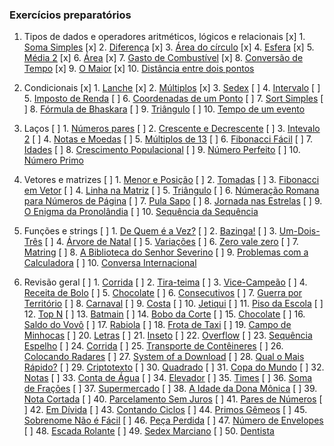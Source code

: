 ### Exercícios preparatórios

1. Tipos de dados e operadores aritméticos, lógicos e relacionais
   [x] 1. [Soma Simples](https://www.beecrowd.com.br/judge/pt/problems/view/1003)
   [x] 2. [Diferença](https://www.beecrowd.com.br/judge/pt/problems/view/1007)
   [x] 3. [Área do círculo](https://www.beecrowd.com.br/judge/pt/problems/view/1002)
   [x] 4. [Esfera](https://www.beecrowd.com.br/judge/pt/problems/view/1011)
   [x] 5. [Média 2](https://www.beecrowd.com.br/judge/pt/problems/view/1006)
   [x] 6. [Área](https://www.beecrowd.com.br/judge/pt/problems/view/1012)
   [x] 7. [Gasto de Combustível](https://www.beecrowd.com.br/judge/pt/problems/view/1017)
   [x] 8. [Conversão de Tempo](https://www.beecrowd.com.br/judge/pt/problems/view/1019)
   [x] 9. [O Maior](https://www.beecrowd.com.br/judge/pt/problems/view/1013)
   [x] 10. [Distância entre dois pontos](https://www.beecrowd.com.br/judge/pt/problems/view/1015)

2. Condicionais
   [x] 1. [Lanche](https://www.beecrowd.com.br/judge/pt/problems/view/1038)
   [x] 2. [Múltiplos](https://www.beecrowd.com.br/judge/pt/problems/view/1044)
   [x] 3. [Sedex](https://www.beecrowd.com.br/judge/pt/problems/view/2375)
   [ ] 4. [Intervalo](https://www.beecrowd.com.br/judge/pt/problems/view/1037)
   [ ] 5. [Imposto de Renda](https://www.beecrowd.com.br/judge/pt/problems/view/1051)
   [ ] 6. [Coordenadas de um Ponto](https://www.beecrowd.com.br/judge/pt/problems/view/1041)
   [ ] 7. [Sort Simples](https://www.beecrowd.com.br/judge/pt/problems/view/1042)
   [ ] 8. [Fórmula de Bhaskara](https://www.beecrowd.com.br/judge/pt/problems/view/1036)
   [ ] 9. [Triângulo](https://www.beecrowd.com.br/judge/pt/problems/view/1043)
   [ ] 10. [Tempo de um evento](https://www.beecrowd.com.br/judge/pt/problems/view/1061)

3. Laços
   [ ] 1. [Números pares](https://www.beecrowd.com.br/judge/pt/problems/view/1059)
   [ ] 2. [Crescente e Decrescente](https://www.beecrowd.com.br/judge/pt/problems/view/1113)
   [ ] 3. [Intevalo 2](https://www.beecrowd.com.br/judge/pt/problems/view/1072)
   [ ] 4. [Notas e Moedas](https://www.beecrowd.com.br/judge/pt/problems/view/1021)
   [ ] 5. [Múltiplos de 13](https://www.beecrowd.com.br/judge/pt/problems/view/1132)
   [ ] 6. [Fibonacci Fácil](https://www.beecrowd.com.br/judge/pt/problems/view/1151)
   [ ] 7. [Idades](https://www.beecrowd.com.br/judge/pt/problems/view/1154)
   [ ] 8. [Crescimento Populacional](https://www.beecrowd.com.br/judge/pt/problems/view/1160)
   [ ] 9. [Número Perfeito](https://www.beecrowd.com.br/judge/pt/problems/view/1164)
   [ ] 10. [Número Primo](https://www.beecrowd.com.br/judge/pt/problems/view/1165)

4. Vetores e matrizes
   [ ] 1. [Menor e Posição](https://www.beecrowd.com.br/judge/pt/problems/view/1180)
   [ ] 2. [Tomadas](https://www.beecrowd.com.br/judge/pt/problems/view/1930)
   [ ] 3. [Fibonacci em Vetor](https://www.beecrowd.com.br/judge/pt/problems/view/1176)
   [ ] 4. [Linha na Matriz](https://www.beecrowd.com.br/judge/pt/problems/view/1181)
   [ ] 5. [Triângulo](https://www.beecrowd.com.br/judge/pt/problems/view/1929)
   [ ] 6. [Númeração Romana para Números de Página](https://www.beecrowd.com.br/judge/pt/problems/view/1960)
   [ ] 7. [Pula Sapo](https://www.beecrowd.com.br/judge/pt/problems/view/1961)
   [ ] 8. [Jornada nas Estrelas](https://www.beecrowd.com.br/judge/pt/problems/view/1973)
   [ ] 9. [O Enigma da Pronolândia](https://www.beecrowd.com.br/judge/pt/problems/view/1984)
   [ ] 10. [Sequência da Sequência](https://www.beecrowd.com.br/judge/pt/problems/view/2028)

5. Funções e strings
   [ ] 1. [De Quem é a Vez?](https://www.beecrowd.com.br/judge/pt/problems/view/1914)
   [ ] 2. [Bazinga!](https://www.beecrowd.com.br/judge/pt/problems/view/1828)
   [ ] 3. [Um-Dois-Três](https://www.beecrowd.com.br/judge/pt/problems/view/1332)
   [ ] 4. [Árvore de Natal](https://www.beecrowd.com.br/judge/pt/problems/view/1768)
   [ ] 5. [Variações](https://www.beecrowd.com.br/judge/pt/problems/view/1632)
   [ ] 6. [Zero vale zero](https://www.beecrowd.com.br/judge/pt/problems/view/1871)
   [ ] 7. [Matring](https://www.beecrowd.com.br/judge/pt/problems/view/1803)
   [ ] 8. [A Biblioteca do Senhor Severino](https://www.beecrowd.com.br/judge/pt/problems/view/2137)
   [ ] 9. [Problemas com a Calculadora](https://www.beecrowd.com.br/judge/pt/problems/view/2694)
   [ ] 10. [Conversa Internacional](https://www.beecrowd.com.br/judge/pt/problems/view/1581)

6. Revisão geral
   [ ] 1. [Corrida](https://www.beecrowd.com.br/judge/pt/problems/view/2416)
   [ ] 2. [Tira-teima](https://www.beecrowd.com.br/judge/pt/problems/view/2424)
   [ ] 3. [Vice-Campeão](https://www.beecrowd.com.br/judge/pt/problems/view/2408)
   [ ] 4. [Receita de Bolo](https://www.beecrowd.com.br/judge/pt/problems/view/2423)
   [ ] 5. [Chocolate](https://www.beecrowd.com.br/judge/pt/problems/view/2427)
   [ ] 6. [Consecutivos](https://www.beecrowd.com.br/judge/pt/problems/view/2415)
   [ ] 7. [Guerra por Território](https://www.beecrowd.com.br/judge/pt/problems/view/2420)
   [ ] 8. [Carnaval](https://www.beecrowd.com.br/judge/pt/problems/view/2418)
   [ ] 9. [Costa](https://www.beecrowd.com.br/judge/pt/problems/view/2419)
   [ ] 10. [Jetiqui](https://www.beecrowd.com.br/judge/pt/problems/view/2587)
   [ ] 11. [Piso da Escola](https://www.beecrowd.com.br/judge/pt/problems/view/2786)
   [ ] 12. [Top N](https://www.beecrowd.com.br/judge/pt/problems/view/1943)
   [ ] 13. [Batmain](https://www.beecrowd.com.br/judge/pt/problems/view/2510)
   [ ] 14. [Bobo da Corte](https://www.beecrowd.com.br/judge/pt/problems/view/2963)
   [ ] 15. [Chocolate](https://www.beecrowd.com.br/judge/pt/problems/view/2328)
   [ ] 16. [Saldo do Vovô](https://www.beecrowd.com.br/judge/pt/problems/view/2434)
   [ ] 17. [Rabiola](https://www.beecrowd.com.br/judge/pt/problems/view/1876)
   [ ] 18. [Frota de Taxi](https://www.beecrowd.com.br/judge/pt/problems/view/2295)
   [ ] 19. [Campo de Minhocas](https://www.beecrowd.com.br/judge/pt/problems/view/2293)
   [ ] 20. [Letras](https://www.beecrowd.com.br/judge/pt/problems/view/2457)
   [ ] 21. [Inseto](https://www.beecrowd.com.br/judge/pt/problems/view/2862)
   [ ] 22. [Overflow](https://www.beecrowd.com.br/judge/pt/problems/view/2342)
   [ ] 23. [Sequência Espelho](https://www.beecrowd.com.br/judge/pt/problems/view/2157)
   [ ] 24. [Corrida](https://www.beecrowd.com.br/judge/pt/problems/view/2396)
   [ ] 25. [Transporte de Contêineres](https://www.beecrowd.com.br/judge/pt/problems/view/2395)
   [ ] 26. [Colocando Radares](https://www.beecrowd.com.br/judge/pt/problems/view/2598)
   [ ] 27. [System of a Download](https://www.beecrowd.com.br/judge/pt/problems/view/2582)
   [ ] 28. [Qual o Mais Rápido?](https://www.beecrowd.com.br/judge/pt/problems/view/2175)
   [ ] 29. [Criptotexto](https://www.beecrowd.com.br/judge/pt/problems/view/2866)
   [ ] 30. [Quadrado](https://www.beecrowd.com.br/judge/pt/problems/view/2471)
   [ ] 31. [Copa do Mundo](https://www.beecrowd.com.br/judge/pt/problems/view/2376)
   [ ] 32. [Notas](https://www.beecrowd.com.br/judge/pt/problems/view/2469)
   [ ] 33. [Conta de Água](https://www.beecrowd.com.br/judge/pt/problems/view/2369)
   [ ] 34. [Elevador](https://www.beecrowd.com.br/judge/pt/problems/view/2378)
   [ ] 35. [Times](https://www.beecrowd.com.br/judge/pt/problems/view/2370)
   [ ] 36. [Soma de Frações](https://www.beecrowd.com.br/judge/pt/problems/view/2443)
   [ ] 37. [Supermercado](https://www.beecrowd.com.br/judge/pt/problems/view/3058)
   [ ] 38. [A Idade da Dona Mônica](https://www.beecrowd.com.br/judge/pt/problems/view/3047)
   [ ] 39. [Nota Cortada](https://www.beecrowd.com.br/judge/pt/problems/view/3049)
   [ ] 40. [Parcelamento Sem Juros](https://www.beecrowd.com.br/judge/pt/problems/view/3060)
   [ ] 41. [Pares de Números](https://www.beecrowd.com.br/judge/pt/problems/view/3059)
   [ ] 42. [Em Dívida](https://www.beecrowd.com.br/judge/pt/problems/view/2044)
   [ ] 43. [Contando Ciclos](https://www.beecrowd.com.br/judge/pt/problems/view/2497)
   [ ] 44. [Primos Gêmeos](https://www.beecrowd.com.br/judge/pt/problems/view/3165)
   [ ] 45. [Sobrenome Não é Fácil](https://www.beecrowd.com.br/judge/pt/problems/view/3358)
   [ ] 46. [Peça Perdida](https://www.beecrowd.com.br/judge/pt/problems/view/2322)
   [ ] 47. [Número de Envelopes](https://www.beecrowd.com.br/judge/pt/problems/view/2341)
   [ ] 48. [Escada Rolante](https://www.beecrowd.com.br/judge/pt/problems/view/2390)
   [ ] 49. [Sedex Marciano](https://www.beecrowd.com.br/judge/pt/problems/view/2382)
   [ ] 50. [Dentista](https://www.beecrowd.com.br/judge/pt/problems/view/2387)
